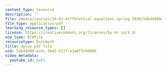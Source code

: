 ```yaml
---
content_type: resource
description: ''
file: /media/courses/18-03-differential-equations-spring-2010/5db44909ea3c5bd2611fa3a0f5c8d886_MdzfsfBNJIw.pdf
file_type: application/pdf
learning_resource_types: []
license: https://creativecommons.org/licenses/by-nc-sa/4.0/
ocw_type: OCWFile
resourcetype: Document
title: 3play pdf file
uid: 5db44909-ea3c-5bd2-611f-a3a0f5c8d886
video_metadata:
  youtube_id: null
---
```

